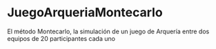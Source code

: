 # JuegoArqueriaMontecarlo
El método Montecarlo, la simulación de un juego de Arquería entre dos equipos de 20 participantes cada uno
